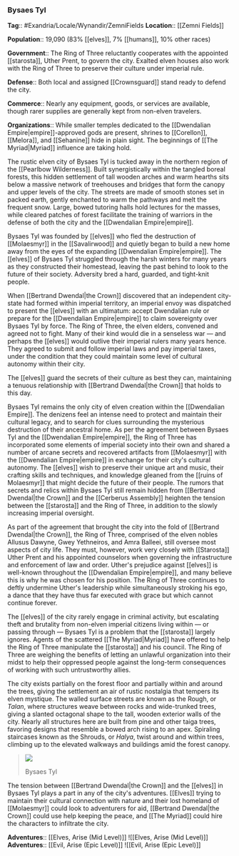 ### Bysaes Tyl
**Tag**:: #Exandria/Locale/Wynandir/ZemniFields
**Location**:: [[Zemni Fields]]

**Population**:: 19,090 (83% [[elves]], 7% [[humans]], 10% other races)

**Government**:: The Ring of Three reluctantly cooperates with the appointed [[starosta]], Uther Prent, to govern the city. Exalted elven houses also work with the Ring of Three to preserve their culture under imperial rule.

**Defense**:: Both local and assigned [[Crownsguard]] stand ready to defend the city.

**Commerce**:: Nearly any equipment, goods, or services are available, though rarer supplies are generally kept from non-elven travelers.

**Organizations**:: While smaller temples dedicated to the [[Dwendalian Empire|empire]]-approved gods are present, shrines to [[Corellon]], [[Melora]], and [[Sehanine]] hide in plain sight. The beginnings of [[The Myriad|Myriad]] influence are taking hold.

The rustic elven city of Bysaes Tyl is tucked away in the northern region of the [[Pearlbow Wilderness]]. Built synergistically within the tangled boreal forests, this hidden settlement of tall wooden arches and warm hearths sits below a massive network of treehouses and bridges that form the canopy and upper levels of the city. The streets are made of smooth stones set in packed earth, gently enchanted to warm the pathways and melt the frequent snow. Large, bowed tutoring halls hold lectures for the masses, while cleared patches of forest facilitate the training of warriors in the defense of both the city and the [[Dwendalian Empire|empire]].

Bysaes Tyl was founded by [[elves]] who fled the destruction of [[Molaesmyr]] in the [[Savalirwood]] and quietly began to build a new home away from the eyes of the expanding [[Dwendalian Empire|empire]]. The [[elves]] of Bysaes Tyl struggled through the harsh winters for many years as they constructed their homestead, leaving the past behind to look to the future of their society. Adversity bred a hard, guarded, and tight-knit people.

When [[Bertrand Dwendal|the Crown]] discovered that an independent city-state had formed within imperial territory, an imperial envoy was dispatched to present the [[elves]] with an ultimatum: accept Dwendalian rule or prepare for the [[Dwendalian Empire|empire]] to claim sovereignty over Bysaes Tyl by force. The Ring of Three, the elven elders, convened and agreed not to fight. Many of their kind would die in a senseless war — and perhaps the [[elves]] would outlive their imperial rulers many years hence. They agreed to submit and follow imperial laws and pay imperial taxes, under the condition that they could maintain some level of cultural autonomy within their city.

The [[elves]] guard the secrets of their culture as best they can, maintaining a tenuous relationship with [[Bertrand Dwendal|the Crown]] that holds to this day.

Bysaes Tyl remains the only city of elven creation within the [[Dwendalian Empire]]. The denizens feel an intense need to protect and maintain their cultural legacy, and to search for clues surrounding the mysterious destruction of their ancestral home. As per the agreement between Bysaes Tyl and the [[Dwendalian Empire|empire]], the Ring of Three has incorporated some elements of imperial society into their own and shared a number of arcane secrets and recovered artifacts from [[Molaesmyr]] with the [[Dwendalian Empire|empire]] in exchange for their city's cultural autonomy. The [[elves]] wish to preserve their unique art and music, their crafting skills and techniques, and knowledge gleaned from the [[ruins of Molaesmyr]] that might decide the future of their people. The rumors that secrets and relics within Bysaes Tyl still remain hidden from [[Bertrand Dwendal|the Crown]] and the [[Cerberus Assembly]] heighten the tension between the [[starosta]] and the Ring of Three, in addition to the slowly increasing imperial oversight.

As part of the agreement that brought the city into the fold of [[Bertrand Dwendal|the Crown]], the Ring of Three, comprised of the elven nobles Allusus Dawyne, Gwey Yethneiros, and Amra Balleei, still oversee most aspects of city life. They must, however, work very closely with [[Starosta]] Uther Prent and his appointed counselors when governing the infrastructure and enforcement of law and order. Uther's prejudice against [[elves]] is well-known throughout the [[Dwendalian Empire|empire]], and many believe this is why he was chosen for his position. The Ring of Three continues to deftly undermine Uther's leadership while simultaneously stroking his ego, a dance that they have thus far executed with grace but which cannot continue forever.

The [[elves]] of the city rarely engage in criminal activity, but escalating theft and brutality from non-elven imperial citizens living within — or passing through — Bysaes Tyl is a problem that the [[starosta]] largely ignores. Agents of the scattered [[The Myriad|Myriad]] have offered to help the Ring of Three manipulate the [[starosta]] and his council. The Ring of Three are weighing the benefits of letting an unlawful organization into their midst to help their oppressed people against the long-term consequences of working with such untrustworthy allies.

The city exists partially on the forest floor and partially within and around the trees, giving the settlement an air of rustic nostalgia that tempers its elven mystique. The walled surface streets are known as the Rough, or _Talan_, where structures weave between rocks and wide-trunked trees, giving a slanted octagonal shape to the tall, wooden exterior walls of the city. Nearly all structures here are built from pine and other taiga trees, favoring designs that resemble a bowed arch rising to an apex. Spiraling staircases known as the Shrouds, or _Halya_, twist around and within trees, climbing up to the elevated walkways and buildings amid the forest canopy.

> ![](https://media.dndbeyond.com/compendium-images/egtw/yDOyqyOocErRgYJK/03-10.png)
> 
> Bysaes Tyl

The tension between [[Bertrand Dwendal|the Crown]] and the [[elves]] in Bysaes Tyl plays a part in any of the city's adventures. [[Elves]] trying to maintain their cultural connection with nature and their lost homeland of [[Molaesmyr]] could look to adventurers for aid, [[Bertrand Dwendal|the Crown]] could use help keeping the peace, and [[The Myriad]] could hire the characters to infiltrate the city.

**Adventures**:: [[Elves, Arise (Mid Level)]]
![[Elves, Arise (Mid Level)]]
**Adventures**:: [[Evil, Arise (Epic Level)]]
![[Evil, Arise (Epic Level)]]